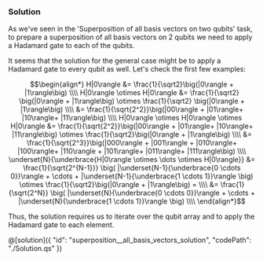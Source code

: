 ### Solution

As we've seen in the 'Superposition of all basis vectors on two qubits' task, to prepare a superposition of all basis vectors on 2 qubits we need to apply a Hadamard gate to each of the qubits.

It seems that the solution for the general case might be to apply a Hadamard gate to every qubit as well. Let's check the first few examples:


$$\begin{align*}
   H|0\rangle &= \frac{1}{\sqrt2}\big(|0\rangle + |1\rangle\big) \\\\
   H|0\rangle \otimes H|0\rangle &= \frac{1}{\sqrt2} \big(|0\rangle + |1\rangle\big) \otimes \frac{1}{\sqrt2} \big(|0\rangle + |1\rangle\big) \\\\   
               &= \frac{1}{\sqrt{2^2}}\big(|00\rangle + |01\rangle+ |10\rangle+ |11\rangle\big) \\\\
   H|0\rangle \otimes H|0\rangle \otimes H|0\rangle &= \frac{1}{\sqrt{2^2}}\big(|00\rangle + |01\rangle+ |10\rangle+ |11\rangle\big) \otimes \frac{1}{\sqrt2}\big(|0\rangle + |1\rangle\big) \\\\
               &= \frac{1}{\sqrt{2^3}}\big(|000\rangle + |001\rangle + |010\rangle+ |100\rangle+ |110\rangle + |101\rangle+ |011\rangle+ |111\rangle\big) \\\\
    \underset{N}{\underbrace{H|0\rangle \otimes \dots \otimes H|0\rangle}} 
               &= \frac{1}{\sqrt{2^{N-1}}}  \big( |\underset{N-1}{\underbrace{0 \cdots 0}}\rangle + \cdots + |\underset{N-1}{\underbrace{1 \cdots 1}}\rangle \big) \otimes \frac{1}{\sqrt2}\big(|0\rangle + |1\rangle\big) =  \\\\
               &= \frac{1}{\sqrt{2^N}} \big( |\underset{N}{\underbrace{0 \cdots 0}}\rangle + \cdots + |\underset{N}{\underbrace{1 \cdots 1}}\rangle \big) \\\\    
\end{align*}$$

Thus, the solution requires us to iterate over the qubit array and to apply the Hadamard gate to each element.

@[solution]({
    "id": "superposition__all_basis_vectors_solution",
    "codePath": "./Solution.qs"
})
